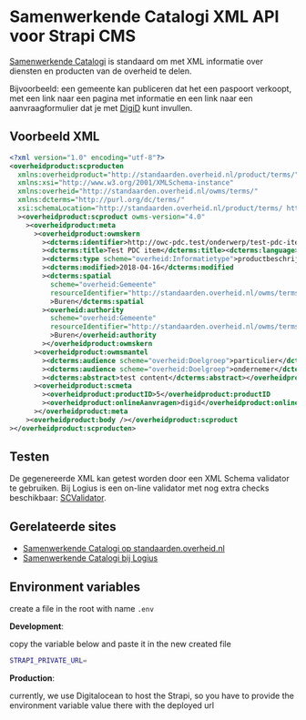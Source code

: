 # Samenwerkende Catalogi XML API voor Strapi CMS

[Samenwerkende Catalogi](https://logius.nl/diensten/samenwerkende-catalogi) is standaard om met XML informatie over diensten en producten van de overheid te delen.

Bijvoorbeeld: een gemeente kan publiceren dat het een paspoort verkoopt, met een link naar een pagina met informatie en een link naar een aanvraagformulier dat je met [DigiD](http://digid.nl) kunt invullen.

## Voorbeeld XML

```xml
<?xml version="1.0" encoding="utf-8"?>
<overheidproduct:scproducten
  xmlns:overheidproduct="http://standaarden.overheid.nl/product/terms/"
  xmlns:xsi="http://www.w3.org/2001/XMLSchema-instance"
  xmlns:overheid="http://standaarden.overheid.nl/owms/terms/"
  xmlns:dcterms="http://purl.org/dc/terms/"
  xsi:schemaLocation="http://standaarden.overheid.nl/product/terms/ http://standaarden.overheid.nl/sc/4.0/xsd/sc.xsd"
  ><overheidproduct:scproduct owms-version="4.0"
    ><overheidproduct:meta
      ><overheidproduct:owmskern
        ><dcterms:identifier>http://owc-pdc.test/onderwerp/test-pdc-item</dcterms:identifier
        ><dcterms:title>Test PDC item</dcterms:title><dcterms:language>nl</dcterms:language
        ><dcterms:type scheme="overheid:Informatietype">productbeschrijving</dcterms:type
        ><dcterms:modified>2018-04-16</dcterms:modified
        ><dcterms:spatial
          scheme="overheid:Gemeente"
          resourceIdentifier="http://standaarden.overheid.nl/owms/terms/Buren_(gemeente)"
          >Buren</dcterms:spatial
        ><overheid:authority
          scheme="overheid:Gemeente"
          resourceIdentifier="http://standaarden.overheid.nl/owms/terms/Buren_(gemeente)"
          >Buren</overheid:authority
        ></overheidproduct:owmskern
      ><overheidproduct:owmsmantel
        ><dcterms:audience scheme="overheid:Doelgroep">particulier</dcterms:audience
        ><dcterms:audience scheme="overheid:Doelgroep">ondernemer</dcterms:audience
        ><dcterms:abstract>test content</dcterms:abstract></overheidproduct:owmsmantel
      ><overheidproduct:scmeta
        ><overheidproduct:productID>5</overheidproduct:productID
        ><overheidproduct:onlineAanvragen>digid</overheidproduct:onlineAanvragen></overheidproduct:scmeta
      ></overheidproduct:meta
    ><overheidproduct:body /></overheidproduct:scproduct
></overheidproduct:scproducten>
```

## Testen

De gegenereerde XML kan getest worden door een XML Schema validator te gebruiken. Bij Logius is een on-line validator met nog extra checks beschikbaar: [SCValidator](https://logius.nl/diensten/samenwerkende-catalogi/scvalidator).

## Gerelateerde sites

- [Samenwerkende Catalogi op standaarden.overheid.nl](https://standaarden.overheid.nl/sc)
- [Samenwerkende Catalogi bij Logius](https://logius.nl/diensten/samenwerkende-catalogi)

## Environment variables

create a file in the root with name `.env`

**Development**:

copy the variable below and paste it in the new created file

```sh
STRAPI_PRIVATE_URL=
```

**Production**:

currently, we use Digitalocean to host the Strapi, so you have to provide the environment variable value there with the deployed url
